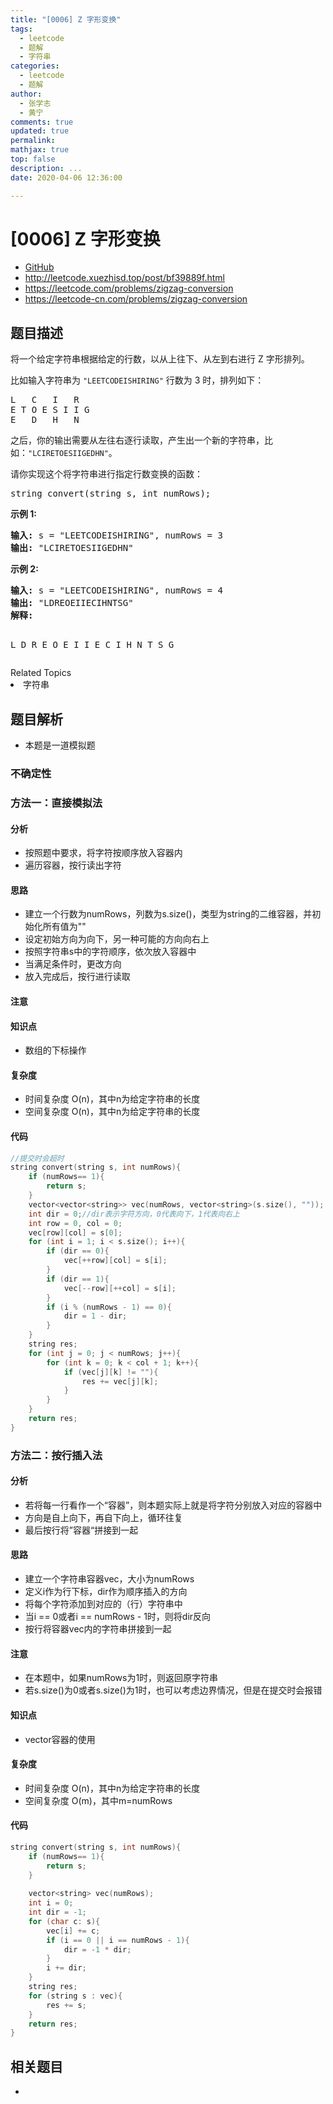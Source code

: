 ```yaml
---
title: "[0006] Z 字形变换"
tags:
  - leetcode
  - 题解
  - 字符串
categories:
  - leetcode
  - 题解
author:
  - 张学志
  - 黄宁
comments: true
updated: true
permalink:
mathjax: true
top: false
description: ...
date: 2020-04-06 12:36:00

---
```



# [0006] Z 字形变换

* [GitHub](https://github.com/algoboy101/LeetCodeCrowdsource/tree/master/_posts/QA/%5B0006%5D%20Z%20%E5%AD%97%E5%BD%A2%E5%8F%98%E6%8D%A2.md)
* http://leetcode.xuezhisd.top/post/bf39889f.html
* https://leetcode.com/problems/zigzag-conversion
* https://leetcode-cn.com/problems/zigzag-conversion


## 题目描述

<p>将一个给定字符串根据给定的行数，以从上往下、从左到右进行&nbsp;Z 字形排列。</p>
<p>比如输入字符串为 <code>&quot;LEETCODEISHIRING&quot;</code>&nbsp;行数为 3 时，排列如下：</p>
<pre>L   C   I   R
E T O E S I I G
E   D   H   N
</pre>

<p>之后，你的输出需要从左往右逐行读取，产生出一个新的字符串，比如：<code>&quot;LCIRETOESIIGEDHN&quot;</code>。</p>
<p>请你实现这个将字符串进行指定行数变换的函数：</p>
<pre>string convert(string s, int numRows);</pre>
<p><strong>示例&nbsp;1:</strong></p>
<pre><strong>输入:</strong> s = &quot;LEETCODEISHIRING&quot;, numRows = 3
<strong>输出:</strong> &quot;LCIRETOESIIGEDHN&quot;
</pre>

<p><strong>示例&nbsp;2:</strong></p>
<pre><strong>输入:</strong> s = &quot;LEETCODEISHIRING&quot;, numRows =&nbsp;4
<strong>输出:</strong>&nbsp;&quot;LDREOEIIECIHNTSG&quot;
<strong>解释:</strong>


L     D     R
E   O E   I I
E C   I H   N
T     S     G</pre>

<div><div>Related Topics</div><div><li>字符串</li></div></div>

## 题目解析

* 本题是一道模拟题

### 不确定性


### 方法一：直接模拟法

#### 分析

- 按照题中要求，将字符按顺序放入容器内
- 遍历容器，按行读出字符

#### 思路

- 建立一个行数为numRows，列数为s.size()，类型为string的二维容器，并初始化所有值为""
- 设定初始方向为向下，另一种可能的方向向右上
- 按照字符串s中的字符顺序，依次放入容器中
- 当满足条件时，更改方向
- 放入完成后，按行进行读取

#### 注意

#### 知识点

- 数组的下标操作

#### 复杂度

- 时间复杂度 O(n)，其中n为给定字符串的长度
- 空间复杂度 O(n)，其中n为给定字符串的长度

#### 代码

```cpp
//提交时会超时
string convert(string s, int numRows){
	if (numRows== 1){
		return s;
	}
	vector<vector<string>> vec(numRows, vector<string>(s.size(), ""));
	int dir = 0;//dir表示字符方向，0代表向下，1代表向右上
	int row = 0, col = 0;
	vec[row][col] = s[0];
	for (int i = 1; i < s.size(); i++){
		if (dir == 0){
			vec[++row][col] = s[i];
		}
		if (dir == 1){
			vec[--row][++col] = s[i];
		}
		if (i % (numRows - 1) == 0){
			dir = 1 - dir;
		}
	}
	string res;
	for (int j = 0; j < numRows; j++){
		for (int k = 0; k < col + 1; k++){
			if (vec[j][k] != ""){
				res += vec[j][k];
			}
		}
	}
	return res;
}
```


### 方法二：按行插入法

#### 分析

- 若将每一行看作一个“容器”，则本题实际上就是将字符分别放入对应的容器中
- 方向是自上向下，再自下向上，循环往复
- 最后按行将”容器“拼接到一起

#### 思路

- 建立一个字符串容器vec，大小为numRows
- 定义i作为行下标，dir作为顺序插入的方向
- 将每个字符添加到对应的（行）字符串中
- 当i == 0或者i == numRows - 1时，则将dir反向
- 按行将容器vec内的字符串拼接到一起

#### 注意

- 在本题中，如果numRows为1时，则返回原字符串
- 若s.size()为0或者s.size()为1时，也可以考虑边界情况，但是在提交时会报错

#### 知识点

- vector容器的使用

#### 复杂度

- 时间复杂度 O(n)，其中n为给定字符串的长度
- 空间复杂度 O(m)，其中m=numRows

#### 代码

```cpp
string convert(string s, int numRows){
	if (numRows== 1){
		return s;
	}
	
	vector<string> vec(numRows);
	int i = 0;
	int dir = -1;
	for (char c: s){
		vec[i] += c;
		if (i == 0 || i == numRows - 1){
			dir = -1 * dir;
		}
		i += dir;
	}
	string res;
	for (string s : vec){
		res += s;
	}
	return res;
}
```


## 相关题目

* 
